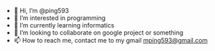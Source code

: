 - 👋 Hi, I’m @ping593
- 👀 I’m interested in programming
- 🌱 I’m currently learning informatics
- 💞️ I’m looking to collaborate on google project or something
- 📫 How to reach me, contact me to my gmail mping593@gmail.com

<!---
ping593/ping593 is a ✨ special ✨ repository because its `README.md` (this file) appears on your GitHub profile.
You can click the Preview link to take a look at your changes.
--->
